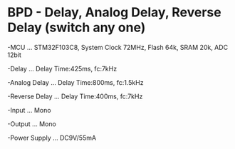 # BPD - Delay, Analog Delay, Reverse Delay (switch any one)

-MCU ... STM32F103C8, System Clock 72MHz, Flash 64k, SRAM 20k, ADC 12bit

-Delay ... Delay Time:425ms, fc:7kHz

-Analog Delay ... Delay Time:800ms, fc:1.5kHz

-Reverse Delay ... Delay Time:400ms, fc:7kHz

-Input ... Mono

-Output ... Mono

-Power Supply ... DC9V/55mA
